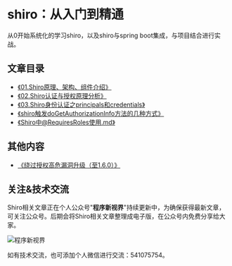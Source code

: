 # shiro：从入门到精通

从0开始系统化的学习shiro，以及shiro与spring boot集成，与项目结合进行实战。

## 文章目录

- [《01.Shiro原理、架构、组件介绍》](./article/01.Shiro原理、架构、组件介绍.md)
- [《02.Shiro认证与授权原理分析》](./article/02.Shiro认证与授权原理分析.md)
- [《03.Shiro身份认证之principals和credentials》](./article/03.Shiro身份认证之principals和credentials.md)
- [《shiro触发doGetAuthorizationInfo方法的几种方式》](./article/shiro触发doGetAuthorizationInfo方法的几种方式.md)
- [《Shiro中@RequiresRoles使用.md》](./article/Shiro中@RequiresRoles使用.md)

## 其他内容

- [《绕过授权高危漏洞升级（至1.6.0）》](./other/绕过授权高危漏洞升级.md)


## 关注&技术交流

Shiro相关文章正在个人公众号"**程序新视界**"持续更新中，为确保获得最新文章，可关注公众号。后期会将Shiro相关文章整理成电子版，在公众号内免费分享给大家。

![程序新视界](https://www.choupangxia.com/wp-content/uploads/2019/07/weixin.jpg)

如有技术交流，也可添加个人微信进行交流：541075754。
